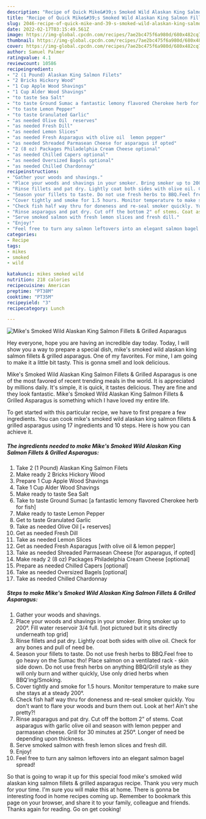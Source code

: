 ```yaml
---
description: "Recipe of Quick Mike&#39;s Smoked Wild Alaskan King Salmon Fillets &amp; Grilled Asparagus"
title: "Recipe of Quick Mike&#39;s Smoked Wild Alaskan King Salmon Fillets &amp; Grilled Asparagus"
slug: 2046-recipe-of-quick-mike-and-39-s-smoked-wild-alaskan-king-salmon-fillets-and-amp-grilled-asparagus
date: 2022-02-17T03:15:49.561Z
image: https://img-global.cpcdn.com/recipes/7ae2bc475f6a980d/680x482cq70/mikes-smoked-wild-alaskan-king-salmon-fillets-grilled-asparagus-recipe-main-photo.jpg
thumbnail: https://img-global.cpcdn.com/recipes/7ae2bc475f6a980d/680x482cq70/mikes-smoked-wild-alaskan-king-salmon-fillets-grilled-asparagus-recipe-main-photo.jpg
cover: https://img-global.cpcdn.com/recipes/7ae2bc475f6a980d/680x482cq70/mikes-smoked-wild-alaskan-king-salmon-fillets-grilled-asparagus-recipe-main-photo.jpg
author: Samuel Palmer
ratingvalue: 4.1
reviewcount: 10586
recipeingredient:
- "2 (1 Pound) Alaskan King Salmon Filets"
- "2 Bricks Hickory Wood"
- "1 Cup Apple Wood Shavings"
- "1 Cup Alder Wood Shavings"
- "to taste Sea Salt"
- "to taste Ground Sumac a fantastic lemony flavored Cherokee herb for fish"
- "to taste Lemon Pepper"
- "to taste Granulated Garlic"
- "as needed Olive Oil  reserves"
- "as needed Fresh Dill"
- "as needed Lemon Slices"
- "as needed Fresh Asparagus with olive oil  lemon pepper"
- "as needed Shreaded Parmasean Cheese for asparagus if opted"
- "2 (8 oz) Packages Philadelphia Cream Cheese optional"
- "as needed Chilled Capers optional"
- "as needed Oversized Bagels optional"
- "as needed Chilled Chardonnay"
recipeinstructions:
- "Gather your woods and shavings."
- "Place your woods and shavings in your smoker. Bring smoker up to 200°. Fill water reservoir 3/4 full. [not pictured but it sits directly underneath top grid]"
- "Rinse fillets and pat dry. Lightly coat both sides with olive oil. Check for any bones and pull of need be."
- "Season your fillets to taste. Do not use fresh herbs to BBQ.Feel free to go heavy on the Sumac tho! Place salmon on a ventilated rack - skin side down. Do not use fresh herbs on anything BBQ/Grill style as they will only burn and wither quickly, Use only dried herbs when BBQ'ing/Smoking."
- "Cover tightly and smoke for 1.5 hours. Monitor temperature to make sure she stays at a steady 200°."
- "Check fish half way thru for doneness and re-seal smoker quickly. You don't want to flare your woods and burn them out. Look at her! Ain't she pretty?!"
- "Rinse asparagus and pat dry. Cut off the bottom 2" of stems. Coat asparagus with garlic olive oil and season with lemon pepper and parmasean cheese. Grill for 30 minutes at 250°. Longer of need be depending upon thickness."
- "Serve smoked salmon with fresh lemon slices and fresh dill."
- "Enjoy!"
- "Feel free to turn any salmon leftovers into an elegant salmon bagel spread!"
categories:
- Recipe
tags:
- mikes
- smoked
- wild

katakunci: mikes smoked wild 
nutrition: 218 calories
recipecuisine: American
preptime: "PT38M"
cooktime: "PT35M"
recipeyield: "3"
recipecategory: Lunch

---
```



![Mike's Smoked Wild Alaskan King Salmon Fillets & Grilled Asparagus](https://img-global.cpcdn.com/recipes/7ae2bc475f6a980d/680x482cq70/mikes-smoked-wild-alaskan-king-salmon-fillets-grilled-asparagus-recipe-main-photo.jpg)

Hey everyone, hope you are having an incredible day today. Today, I will show you a way to prepare a special dish, mike's smoked wild alaskan king salmon fillets & grilled asparagus. One of my favorites. For mine, I am going to make it a little bit tasty. This is gonna smell and look delicious.

Mike's Smoked Wild Alaskan King Salmon Fillets & Grilled Asparagus is one of the most favored of recent trending meals in the world. It is appreciated by millions daily. It's simple, it is quick, it tastes delicious. They are fine and they look fantastic. Mike's Smoked Wild Alaskan King Salmon Fillets & Grilled Asparagus is something which I have loved my entire life.




To get started with this particular recipe, we have to first prepare a few ingredients. You can cook mike's smoked wild alaskan king salmon fillets & grilled asparagus using 17 ingredients and 10 steps. Here is how you can achieve it.

<!--inarticleads1-->

##### The ingredients needed to make Mike's Smoked Wild Alaskan King Salmon Fillets & Grilled Asparagus:

1. Take 2 (1 Pound) Alaskan King Salmon Filets
1. Make ready 2 Bricks Hickory Wood
1. Prepare 1 Cup Apple Wood Shavings
1. Take 1 Cup Alder Wood Shavings
1. Make ready to taste Sea Salt
1. Take to taste Ground Sumac [a fantastic lemony flavored Cherokee herb for fish]
1. Make ready to taste Lemon Pepper
1. Get to taste Granulated Garlic
1. Take as needed Olive Oil [+ reserves]
1. Get as needed Fresh Dill
1. Take as needed Lemon Slices
1. Get as needed Fresh Asparagus [with olive oil & lemon pepper]
1. Take as needed Shreaded Parmasean Cheese [for asparagus, if opted]
1. Make ready 2 (8 oz) Packages Philadelphia Cream Cheese [optional]
1. Prepare as needed Chilled Capers [optional]
1. Take as needed Oversized Bagels [optional]
1. Take as needed Chilled Chardonnay




<!--inarticleads2-->

##### Steps to make Mike's Smoked Wild Alaskan King Salmon Fillets & Grilled Asparagus:

1. Gather your woods and shavings.
1. Place your woods and shavings in your smoker. Bring smoker up to 200°. Fill water reservoir 3/4 full. [not pictured but it sits directly underneath top grid]
1. Rinse fillets and pat dry. Lightly coat both sides with olive oil. Check for any bones and pull of need be.
1. Season your fillets to taste. Do not use fresh herbs to BBQ.Feel free to go heavy on the Sumac tho! Place salmon on a ventilated rack - skin side down. Do not use fresh herbs on anything BBQ/Grill style as they will only burn and wither quickly, Use only dried herbs when BBQ'ing/Smoking.
1. Cover tightly and smoke for 1.5 hours. Monitor temperature to make sure she stays at a steady 200°.
1. Check fish half way thru for doneness and re-seal smoker quickly. You don't want to flare your woods and burn them out. Look at her! Ain't she pretty?!
1. Rinse asparagus and pat dry. Cut off the bottom 2" of stems. Coat asparagus with garlic olive oil and season with lemon pepper and parmasean cheese. Grill for 30 minutes at 250°. Longer of need be depending upon thickness.
1. Serve smoked salmon with fresh lemon slices and fresh dill.
1. Enjoy!
1. Feel free to turn any salmon leftovers into an elegant salmon bagel spread!




So that is going to wrap it up for this special food mike's smoked wild alaskan king salmon fillets & grilled asparagus recipe. Thank you very much for your time. I'm sure you will make this at home. There is gonna be interesting food in home recipes coming up. Remember to bookmark this page on your browser, and share it to your family, colleague and friends. Thanks again for reading. Go on get cooking!
